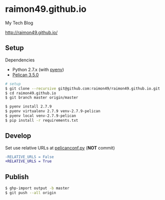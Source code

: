 raimon49.github.io
==================

My Tech Blog

http://raimon49.github.io/

Setup
-----

Dependencies

* Python 2.7.x (with [pyenv](https://github.com/yyuu/pyenv))
* [Pelican 3.5.0](http://docs.getpelican.com/en/latest/index.html)

```bash
# setup
$ git clone --recursive git@github.com:raimon49/raimon49.github.io.git
$ cd raimon49.github.io
$ git branch master origin/master

$ pyenv install 2.7.9
$ pyenv virtualenv 2.7.9 venv-2.7.9-pelican
$ pyenv local venv-2.7.9-pelican
$ pip install -r requirements.txt
```
Develop
-------

Set use relative URLs at [pelicanconf.py](pelicanconf.py) (**NOT** commit)

```diff
-RELATIVE_URLS = False
+RELATIVE_URLS = True
```

Publish
-------

```bash
$ ghp-import output -b master
$ git push --all origin
```
